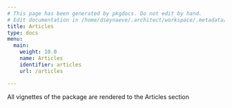 ```yaml
---
# This page has been generated by pkgdocs. Do not edit by hand.
# Edit documentation in /home/dseynaeve/.architect/workspace/.metadata/.r/eplugin-local-eu.openanalytics.r.server/user-library/pkgdocs/extdata/articles_index.md
title: Articles
type: docs
menu:
  main:
    weight: 10.0
    name: Articles
    identifier: articles
    url: /articles

---
```

 

All vignettes of the package are rendered to the Articles section


